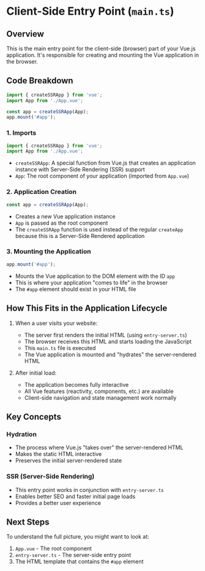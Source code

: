 # Client-Side Entry Point (`main.ts`)

## Overview
This is the main entry point for the client-side (browser) part of your Vue.js application. It's responsible for creating and mounting the Vue application in the browser.

## Code Breakdown

```typescript
import { createSSRApp } from 'vue';
import App from './App.vue';

const app = createSSRApp(App);
app.mount('#app');
```

### 1. Imports
```typescript
import { createSSRApp } from 'vue';
import App from './App.vue';
```
- `createSSRApp`: A special function from Vue.js that creates an application instance with Server-Side Rendering (SSR) support
- `App`: The root component of your application (imported from `App.vue`)

### 2. Application Creation
```typescript
const app = createSSRApp(App);
```
- Creates a new Vue application instance
- `App` is passed as the root component
- The `createSSRApp` function is used instead of the regular `createApp` because this is a Server-Side Rendered application

### 3. Mounting the Application
```typescript
app.mount('#app');
```
- Mounts the Vue application to the DOM element with the ID `app`
- This is where your application "comes to life" in the browser
- The `#app` element should exist in your HTML file

## How This Fits in the Application Lifecycle

1. When a user visits your website:
   - The server first renders the initial HTML (using `entry-server.ts`)
   - The browser receives this HTML and starts loading the JavaScript
   - This `main.ts` file is executed
   - The Vue application is mounted and "hydrates" the server-rendered HTML

2. After initial load:
   - The application becomes fully interactive
   - All Vue features (reactivity, components, etc.) are available
   - Client-side navigation and state management work normally

## Key Concepts

### Hydration
- The process where Vue.js "takes over" the server-rendered HTML
- Makes the static HTML interactive
- Preserves the initial server-rendered state

### SSR (Server-Side Rendering)
- This entry point works in conjunction with `entry-server.ts`
- Enables better SEO and faster initial page loads
- Provides a better user experience

## Next Steps
To understand the full picture, you might want to look at:
1. `App.vue` - The root component
2. `entry-server.ts` - The server-side entry point
3. The HTML template that contains the `#app` element 